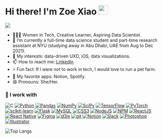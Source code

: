 # Hi there! I'm Zoe Xiao <img src="https://media.giphy.com/media/hvRJCLFzcasrR4ia7z/giphy.gif" width="30px">

<!-- https://github.com/antonkomarev/github-profile-views-counter -->
![](https://komarev.com/ghpvc/?username=zoexiao0516)

- 🙋🏻‍♀️ Women in Tech, Creative Learner, Aspiring Data Scientist.
- 🔭 I’m currently a full-time data science student and part-time research assistant at NYU (studying away in Abu Dhabi, UAE from Aug to Dec 2021).
- 🌱 My interests: data-driven UXD, iOS, data visualizations.
- 📫 How to reach me: [LinkedIn](https://www.linkedin.com/in/zoe-yajie-xiao-078552186/)
- ⚡ Fun fact: If I were not to work in tech, I would love to run a pet farm.
- 💛 My favorite apps: Notion, Spotify.
- 😄 Pronouns: She/Her.

### 💼 I work with 
<p align="center"> 

![C](https://img.shields.io/badge/c-%2300599C.svg?style=for-the-badge&logo=c&logoColor=white)
<a href="https://www.python.org" target="_blank"><img alt="Python" src="https://img.shields.io/badge/Python-FFD43B?style=for-the-badge&logo=python&logoColor=#3776AB"/></a>
<a href="https://pandas.pydata.org/" target="_blank"><img alt="Pandas" src="https://img.shields.io/badge/pandas-150458?style=for-the-badge&logo=pandas&logoColor=white"/></a>
<a href="https://numpy.org/" target="_blank"><img alt="NumPy" src="https://img.shields.io/badge/numpy-013243?style=for-the-badge&logo=numpy&logoColor=white"/></a>
<a href="https://www.scipy.org/" target="_blank"> <img alt="SciPy" src="https://img.shields.io/badge/scipy-8CAAE6?style=for-the-badge&logo=scipy&logoColor=white"/></a>
<a href="https://www.tensorflow.org" target="_blank"><img alt="TensorFlow" src="https://img.shields.io/badge/TensorFlow-FF6F00?style=for-the-badge&logo=TensorFlow&logoColor=white"/></a>
<a href="https://pytorch.org/" target="_blank"><img alt="PyTorch" src="https://img.shields.io/badge/PyTorch-EE4C2C?style=for-the-badge&logo=PyTorch&logoColor=white"/></a>
<a href="https://scikit-learn.org/" target="_blank"> <img alt="scikit-learn" src="https://img.shields.io/badge/scikit--learn-F7931E?style=for-the-badge&logo=scikit-learn&logoColor=white"/></a>
<a href="https://flask.palletsprojects.com/" target="_blank"><img alt="Flask" src="https://img.shields.io/badge/flask-000000?style=for-the-badge&logo=flask&logoColor=white"/></a>
<a href="https://www.mysql.com/" target="_blank"><img alt="MySQL" src="https://img.shields.io/badge/MySQL-4479A1?style=for-the-badge&logo=mysql&logoColor=white"/></a>
<a href="https://www.w3.org/Style/CSS/" target="_blank"><img alt="CSS3" src="https://img.shields.io/badge/css3-1572B6?style=for-the-badge&logo=css3&logoColor=white"/></a>
<a href="https://nodejs.org/en/" target="_blank"><img alt="NodeJS" src="http://img.shields.io/badge/-NodeJS-6EBF20?style=for-the-badge&logo=node.js&logoColor=white"/></a>
<a href="https://www.npmjs.com/" target="_blank"><img alt="NPM" src="https://img.shields.io/badge/-NPM-CB3837?style=for-the-badge&logo=npm&logoColor=white"/></a>
<a href="https://reactjs.org/" target="_blank"><img alt="ReactJS" src="https://img.shields.io/badge/-ReactJS-51CBF2?style=for-the-badge&logo=react&logoColor=white"/></a>
<a href="https://reactnative.dev/" target="_blank"><img alt="React Native" src="https://img.shields.io/badge/react_native-%2320232a.svg?style=for-the-badge&logo=react&logoColor=%2361DAFB"/></a>
<a href="https://www.figma.com/" target="_blank"><img alt="Figma" src="https://img.shields.io/badge/-Figma-F24E1E?style=for-the-badge&logo=figma&logoColor=white"/></a>
<a href="https://d3js.org/" target="_blank"> <img alt="d3js" src="https://img.shields.io/badge/d3.js-F9A03C?style=for-the-badge&logo=d3.js&logoColor=white"/></a>
<a href="https://git-scm.com/" target="_blank"><img alt="git" src="https://img.shields.io/badge/git-F05032?style=for-the-badge&logo=Git&logoColor=white"/></a>
<a href="https://www.notion.so/" target="_blank"><img alt="Notion" src="https://img.shields.io/badge/-Notion-black?style=for-the-badge&logo=notion&logoColor=white"/></a>
<a href="https://slack.com/" target="_blank"><img alt="Slack" src="https://img.shields.io/badge/-Slack-4A154B?style=for-the-badge&logo=slack&logoColor=white"/></a>
<a href="https://www.adobe.com/" target="_blank"><img alt="Photoshop" src="https://img.shields.io/badge/-Photoshop-31A8FF?style=for-the-badge&logo=adobe-photoshop&logoColor=white"/></a>
<a href="https://www.adobe.com/" target="_blank"><img alt="Illustrator" src="https://img.shields.io/badge/-Illustrator-FF9A00?style=for-the-badge&logo=adobe-illustrator&logoColor=white"/></a>

 </p>


<!-- ### 📖 GitHub Statistics -->
<!-- github stats: https://github.com/anuraghazra/github-readme-stats/blame/master/themes/README.md -->
<!-- ![GitHub stats](https://github-readme-stats.vercel.app/api?username=zoexiao0516&show_icons=true&theme=onedark) -->

![Top Langs](https://github-readme-stats.vercel.app/api/top-langs/?username=zoexiao0516&theme=onedark&layout=compact)

<!-- ### ☘️ Recents on Spotify -->
<!-- ![Spotify Recently Played](https://spotify-recently-played-readme.vercel.app/api?user=ggywkd9nt6vegkmhz329pblss) -->

<!--
**zoexiao0516/zoexiao0516** is a ✨ _special_ ✨ repository because its `README.md` (this file) appears on your GitHub profile.

Here are some ideas to get you started:

- 🔭 I’m currently working on ...
- 🌱 I’m currently learning ...
- 👯 I’m looking to collaborate on ...
- 🤔 I’m looking for help with ...
- 💬 Ask me about ...
- 📫 How to reach me: ...
- 😄 Pronouns: ...
- ⚡ Fun fact: ...
-->
